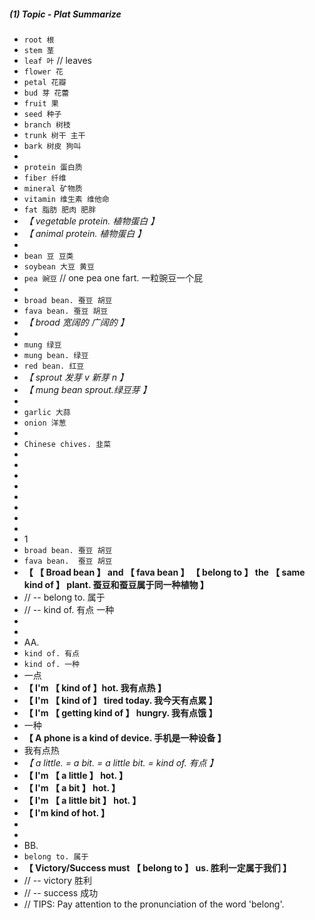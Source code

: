 ##### (1) Topic - Plat Summarize

- `root 根`
- `stem 茎`
- `leaf 叶` // leaves
- `flower 花`
- `petal 花瓣`
- `bud 芽 花蕾`
- `fruit 果`
- `seed 种子`
- `branch 树枝`
- `trunk 树干 主干`
- `bark 树皮 狗叫`
-
- `protein 蛋白质`
- `fiber 纤维`
- `mineral 矿物质`
- `vitamin 维生素 维他命`
- `fat 脂肪 肥肉 肥胖`
- _【 vegetable protein. 植物蛋白 】_
- _【 animal protein. 植物蛋白 】_
-
- `bean 豆 豆类`
- `soybean 大豆 黄豆`
- `pea 豌豆` // one pea one fart. 一粒豌豆一个屁 
-
- `broad bean. 蚕豆 胡豆`
- `fava bean. 蚕豆 胡豆`
- _【 broad 宽阔的 广阔的 】_
-
- `mung 绿豆`
- `mung bean. 绿豆`
- `red bean. 红豆`
- _【 sprout 发芽 v 新芽 n 】_
- _【 mung bean sprout.绿豆芽 】_
-
- `garlic 大蒜`
- `onion 洋葱`
-
- `Chinese chives. 韭菜`
-
-
-
-
-
-
-
-
- 1
- `broad bean. 蚕豆 胡豆`
- `fava bean.  蚕豆 胡豆`
- **【 【 Broad bean 】 and 【 fava bean 】 【 belong to 】 the 【 same kind of 】 plant. 蚕豆和蚕豆属于同一种植物 】**
- // -- belong to. 属于
- // -- kind of. 有点 一种
-
-
- AA.
- `kind of. 有点`
- `kind of. 一种`
- 一点
- **【 I'm 【 kind of 】hot. 我有点热 】**
- **【 I'm 【 kind of 】 tired today. 我今天有点累 】**
- **【 I'm 【 getting kind of 】 hungry. 我有点饿 】**
- 一种
- **【 A phone is a kind of device. 手机是一种设备 】**
- 我有点热
- _【 a little. = a bit. = a little bit. = kind of. 有点 】_
- **【 I'm 【 a little 】 hot. 】**
- **【 I'm 【 a bit 】 hot. 】**
- **【 I'm 【 a little bit 】 hot. 】**
- **【 I'm kind of hot. 】**
-
-
- BB.
- `belong to. 属于`
- **【 Victory/Success must 【 belong to 】 us. 胜利一定属于我们 】**
- // -- victory 胜利
- // -- success 成功
- // TIPS: Pay attention to the pronunciation of the word 'belong'.
